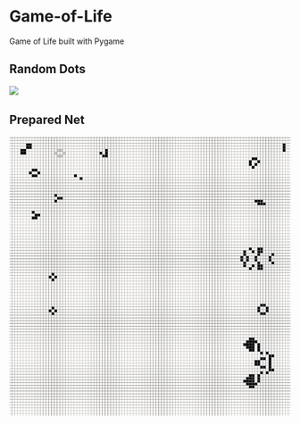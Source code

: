 # Game-of-Life
Game of Life built with Pygame

## Random Dots

![](images/random.gif)

## Prepared Net

![](images/prepared.gif)
